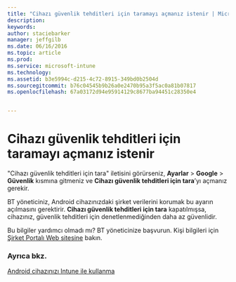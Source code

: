 ```yaml
---
title: "Cihazı güvenlik tehditleri için taramayı açmanız istenir | Microsoft Intune"
description: 
keywords: 
author: staciebarker
manager: jeffgilb
ms.date: 06/16/2016
ms.topic: article
ms.prod: 
ms.service: microsoft-intune
ms.technology: 
ms.assetid: b3e5994c-d215-4c72-8915-349bd0b2504d
ms.sourcegitcommit: b76c04545b9b26a0e2470b95a3f5ac0a81b07817
ms.openlocfilehash: 67a03172d94e95914129c8677ba94451c28350e4


---
```


# Cihazı güvenlik tehditleri için taramayı açmanız istenir

 "Cihazı güvenlik tehditleri için tara" iletisini görürseniz, **Ayarlar** > **Google** > **Güvenlik** kısmına gitmeniz ve **Cihazı güvenlik tehditleri için tara**’yı açmanız gerekir. 

BT yöneticiniz, Android cihazınızdaki şirket verilerini korumak bu ayarın açılmasını gerektirir. **Cihazı güvenlik tehditleri için tara** kapatılmışsa, cihazınız, güvenlik tehditleri için denetlenmediğinden daha az güvenlidir.

Bu bilgiler yardımcı olmadı mı? BT yöneticinize başvurun. Kişi bilgileri için [Şirket Portalı Web sitesine](http://portal.manage.microsoft.com) bakın.

### Ayrıca bkz.
[Android cihazınızı Intune ile kullanma](using-your-android-device-with-intune.md)



<!--HONumber=Jun16_HO3-->



